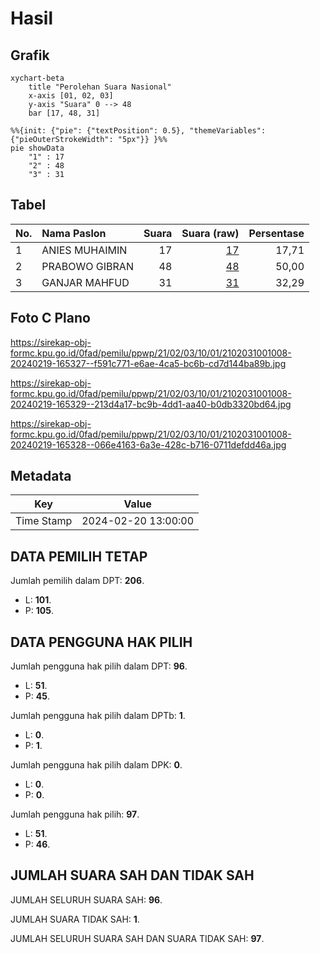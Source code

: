 # Hasil

## Grafik

```mermaid
xychart-beta
    title "Perolehan Suara Nasional"
    x-axis [01, 02, 03]
    y-axis "Suara" 0 --> 48
    bar [17, 48, 31]
```

```mermaid
%%{init: {"pie": {"textPosition": 0.5}, "themeVariables": {"pieOuterStrokeWidth": "5px"}} }%%
pie showData
    "1" : 17
    "2" : 48
    "3" : 31
```

## Tabel

| No. | Nama Paslon    | Suara | Suara (raw) | Persentase |
|:--- |:-------------- | -----:| -----------:| ----------:|
| 1   | ANIES MUHAIMIN | 17    | [17][p-1]   | 17,71      |
| 2   | PRABOWO GIBRAN | 48    | [48][p-2]   | 50,00      |
| 3   | GANJAR MAHFUD  | 31    | [31][p-3]   | 32,29      |


[p-1]: https://github.com/gigit-pemilu/pemilu-2024/blob/main/pilpres/hitung-suara/sub/21-kepulauan-riau/sub/02-karimun/sub/03-karimun/sub/1001-tanjung-balai/sub/008-tps/sub/paslon-1.txt
[p-2]: https://github.com/gigit-pemilu/pemilu-2024/blob/main/pilpres/hitung-suara/sub/21-kepulauan-riau/sub/02-karimun/sub/03-karimun/sub/1001-tanjung-balai/sub/008-tps/sub/paslon-2.txt
[p-3]: https://github.com/gigit-pemilu/pemilu-2024/blob/main/pilpres/hitung-suara/sub/21-kepulauan-riau/sub/02-karimun/sub/03-karimun/sub/1001-tanjung-balai/sub/008-tps/sub/paslon-3.txt

## Foto C Plano

https://sirekap-obj-formc.kpu.go.id/0fad/pemilu/ppwp/21/02/03/10/01/2102031001008-20240219-165327--f591c771-e6ae-4ca5-bc6b-cd7d144ba89b.jpg

https://sirekap-obj-formc.kpu.go.id/0fad/pemilu/ppwp/21/02/03/10/01/2102031001008-20240219-165329--213d4a17-bc9b-4dd1-aa40-b0db3320bd64.jpg

https://sirekap-obj-formc.kpu.go.id/0fad/pemilu/ppwp/21/02/03/10/01/2102031001008-20240219-165328--066e4163-6a3e-428c-b716-0711defdd46a.jpg


## Metadata

| Key        | Value               |
| ---------- | ------------------- |
| Time Stamp | 2024-02-20 13:00:00 |


## DATA PEMILIH TETAP

Jumlah pemilih dalam DPT: **206**.
 * L: **101**.
 * P: **105**.

## DATA PENGGUNA HAK PILIH

Jumlah pengguna hak pilih dalam DPT: **96**.
 * L: **51**.
 * P: **45**.

Jumlah pengguna hak pilih dalam DPTb: **1**.
 * L: **0**.
 * P: **1**.

Jumlah pengguna hak pilih dalam DPK: **0**.
 * L: **0**.
 * P: **0**.

Jumlah pengguna hak pilih: **97**.
 * L: **51**.
 * P: **46**.

## JUMLAH SUARA SAH DAN TIDAK SAH

JUMLAH SELURUH SUARA SAH: **96**.

JUMLAH SUARA TIDAK SAH: **1**.

JUMLAH SELURUH SUARA SAH DAN SUARA TIDAK SAH: **97**.


